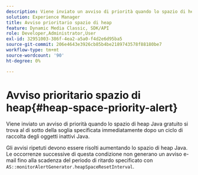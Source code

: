```yaml
---
description: Viene inviato un avviso di priorità quando lo spazio di heap Java gratuito si trova al di sotto della soglia specificata immediatamente dopo un ciclo di raccolta degli oggetti inattivi Java.
solution: Experience Manager
title: Avviso prioritario spazio di heap
feature: Dynamic Media Classic, SDK/API
role: Developer,Administrator,User
exl-id: 32951003-386f-4ea2-a5a0-f4d2e6d95ba5
source-git-commit: 206e4643e3926cb85b4be2189743578f88180be7
workflow-type: tm+mt
source-wordcount: '90'
ht-degree: 0%

---
```


# Avviso prioritario spazio di heap{#heap-space-priority-alert}

Viene inviato un avviso di priorità quando lo spazio di heap Java gratuito si trova al di sotto della soglia specificata immediatamente dopo un ciclo di raccolta degli oggetti inattivi Java.

Gli avvisi ripetuti devono essere risolti aumentando lo spazio di heap Java. Le occorrenze successive di questa condizione non generano un avviso e-mail fino alla scadenza del periodo di ritardo specificato con `AS::monitorAlertGenerator.heapSpaceResetInterval`.
